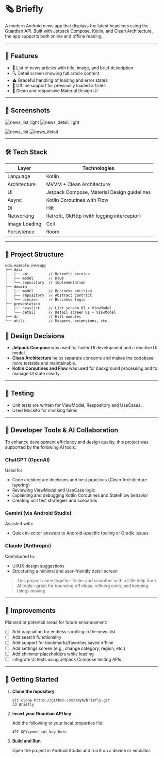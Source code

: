 # 🗞️ Briefly

A modern Android news app that displays the latest headlines using the Guardian API. Built with Jetpack Compose, Kotlin, and Clean Architecture, the app supports both online and offline reading.

---

## 📱 Features

- 📰 List of news articles with title, image, and brief description  
- 🔍 Detail screen showing full article content  
- ⚠️ Graceful handling of loading and error states  
- 📴 Offline support for previously loaded articles  
- 🎨 Clean and responsive Material Design UI  

---

## 📸 Screenshots

![news_list_light](https://github.com/user-attachments/assets/06f45b59-a73c-4dd3-a3eb-42520a60805b)    ![news_detail_light](https://github.com/user-attachments/assets/cea564bf-4ccc-48bc-a41f-e9fb268580db)




![news_list](https://github.com/user-attachments/assets/900bff00-9123-4c41-aba3-847fcabe686f)    ![news_detail](https://github.com/user-attachments/assets/d25bed41-0160-4cc7-99cc-e7561f5949ec)




---

## 🛠️ Tech Stack

| Layer         | Technologies                                      |
|---------------|---------------------------------------------------|
| Language      | Kotlin                                            |
| Architecture  | MVVM + Clean Architecture                         |
| UI            | Jetpack Compose, Material Design guidelines       |
| Async         | Kotlin Coroutines with Flow                       |
| DI            | Hilt                                              |
| Networking    | Retrofit, OkHttp (with logging interceptor)       |
| Image Loading | Coil                                              |
| Persistence   | Room          |

---

## 📂 Project Structure

```
com.example.newsapp
├── data
│   ├── api         // Retrofit service
│   ├── model       // DTOs
│   └── repository  // Implementation
├── domain
│   ├── model       // Business entities
│   ├── repository  // Abstract contract
│   └── usecase     // Business logic
├── presentation
│   ├── newslist    // List screen UI + ViewModel
│   └── detail      // Detail screen UI + ViewModel
├── di              // Hilt modules
└── utils           // Mappers, extensions, etc.
```

## 📖 Design Decisions

- **Jetpack Compose** was used for faster UI development and a reactive UI model.
- **Clean Architecture** helps separate concerns and makes the codebase more testable and maintainable.
- **Kotlin Coroutines and Flow** was used for background processing and to manage UI state clearly.

---

## 🧪 Testing

- Unit tests are written for ViewModel, Respository and UseCases.
- Used Mockito for mocking fakes 

---

## 🤖 Developer Tools & AI Collaboration

To enhance development efficiency and design quality, this project was supported by the following AI tools:

### ChatGPT (OpenAI)
Used for:
- Code architecture decisions and best practices (Clean Architecture layering)
- Reviewing ViewModel and UseCase logic
- Explaining and debugging Kotlin Coroutines and StateFlow behavior
- Creating unit test strategies and scenarios

### Gemini (via Android Studio)
Assisted with:
- Quick in-editor answers to Android-specific tooling or Gradle issues

### Claude (Anthropic)
Contributed to:
- UI/UX design suggestions
- Structuring a minimal and user-friendly detail screen

> This project came together faster and smoother with a little help from AI tools—great for bouncing off ideas, refining code, and keeping things moving.

---

## 🧠 Improvements

Planned or potential areas for future enhancement:

- [ ] Add pagination for endless scrolling in the news list
- [ ] Add search functionality
- [ ] Add support for bookmarks/favorites saved offline
- [ ] Add settings screen (e.g., change category, region, etc.)  
- [ ] Add shimmer placeholders while loading
- [ ] Integrate UI tests using Jetpack Compose testing APIs  

---

## 🚀 Getting Started

1. **Clone the repository**
   ```
   git clone https://github.com/amy6/Briefly.git
   cd Briefly
2. **Insert your Guardian API key**

   Add the following to your local.properties file:
   ```
   API_KEY=your_api_key_here
4. **Build and Run**

   Open the project in Android Studio and run it on a device or emulator.
